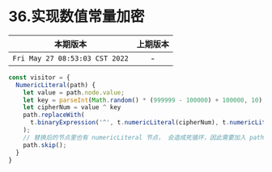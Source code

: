 # 36.实现数值常量加密

|本期版本| 上期版本
|:---:|:---:
`Fri May 27 08:53:03 CST 2022` | -


```js
const visitor = {
  NumericLiteral(path) {
    let value = path.node.value;
    let key = parseInt(Math.random() * (999999 - 100000) + 100000, 10);
    let cipherNum = value ^ key
    path.replaceWith(
      t.binaryExpression('^', t.numericLiteral(cipherNum), t.numericLiteral(key))
    );
    // 替换后的节点里也有 numericLiteral 节点， 会造成死循环，因此需要加入 path.skip()
    path.skip();
  }
}
```